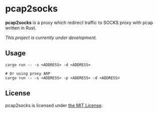 # pcap2socks

**pcap2socks** is a proxy which redirect traffic to SOCKS proxy with pcap written in Rust.

_This project is currently under development._

## Usage

```
cargo run -- -s <ADDRESS> -d <ADDRESS>

# Or using proxy ARP
cargo run -- -s <ADDRESS> -p <ADDRESS> -d <ADDRESS>
```

## License

pcap2socks is licensed under [the MIT License](/LICENSE).
